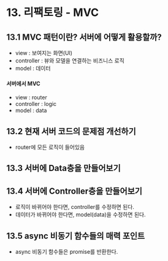 # 13. 리팩토링 - MVC

## 13.1 MVC 패턴이란? 서버에 어떻게 활용할까?

- view : 보여지는 화면(UI)
- controller : 뷰와 모델을 연결하는 비즈니스 로직
- model : 데이터

#### 서버에서 MVC

- view : router
- controller : logic
- model : data

## 13.2 현재 서버 코드의 문제점 개선하기

- router에 모든 로직이 들어있음

## 13.3 서버에 Data층을 만들어보기

## 13.4 서버에 Controller층을 만들어보기

- 로직이 바뀌어야 한다면, controller를 수정하면 된다.
- 데이터가 바뀌어야 한다면, model(data)을 수정하면 된다.

## 13.5 async 비동기 함수들의 매력 포인트

- async 비동기 함수들은 promise를 반환한다.
